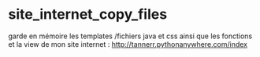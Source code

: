 # site_internet_copy_files
garde en mémoire les templates /fichiers java et css ainsi que les fonctions et la view de mon site internet : http://tannerr.pythonanywhere.com/index
